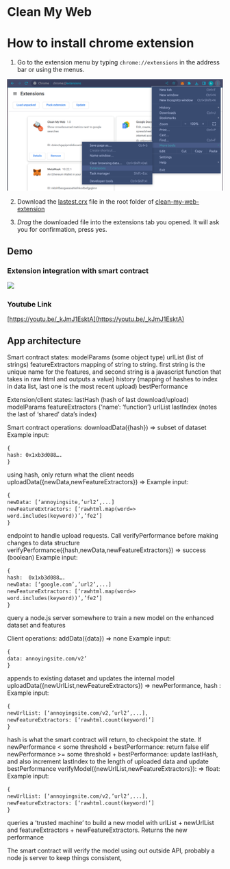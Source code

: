 # Clean My Web

# How to install chrome extension

1. Go to the extension menu by typing `chrome://extensions` in the address bar or using the menus.

![](imgs/chrome-extension.png)

2. Download the [lastest.crx](clean-my-web-extension/latest.crx) file in the root folder of [clean-my-web-extension](clean-my-web-extension)

3. *Drag* the downloaded file into the extensions tab you opened. It will ask you for confirmation, press yes.



## Demo

### Extension integration with smart contract
![](demos/extension-contract.gif)

### Youtube Link
[https://youtu.be/_kJmJ1EsktA](https://youtu.be/_kJmJ1EsktA)


## App architecture
Smart contract states:
modelParams (some object type)
urlList (list of strings)
featureExtractors mapping of string to string. first string is the unique name for the features, and second string is a javascript function that takes in raw html and outputs a value)
history (mapping of hashes to index in data list, last one is the most recent upload)
bestPerformance

Extension/client states:
lastHash (hash of last download/upload)
modelParams
featureExtractors {‘name’: ‘function’}
urlList
lastIndex (notes the last of ‘shared’ data’s index)

Smart contract operations:
downloadData({hash}) => subset of dataset
Example input:
```
{
hash: 0x1xb3d088….
}
```
using hash, only return what the client needs
uploadData({newData,newFeatureExtractors}) => 
Example input:
```
{
newData: [‘annoyingsite,’url2’,...]
newFeatureExtractors: [‘rawhtml.map(word=> word.includes(keyword))’,’fe2’]
}
```
endpoint to handle upload requests. Call verifyPerformance before making changes to data structure
verifyPerformance({hash,newData,newFeatureExtractors}) => success (boolean)
Example input:
```
{
hash:  0x1xb3d088….
newData: [‘google.com’,’url2’,...]
newFeatureExtractors: [‘rawhtml.map(word=> word.includes(keyword))’,’fe2’]
}
```
query a node.js server somewhere to train a new model on the enhanced dataset and features

Client operations:
addData({data}) => none
Example input: 
``` 
{
data: annoyingsite.com/v2’
}
```
appends to existing dataset and updates the internal model
uploadData({newUrlList,newFeatureExtractors}) => newPerformance, hash : 
Example input: 
``` 
{
newUrlList: [‘annoyingsite.com/v2,’url2’,...],
newFeatureExtractors: [‘rawhtml.count(keyword)’]
}
```
hash is what the smart contract will return, to checkpoint the state.
If newPerformance < some threshold + bestPerformance: return false
elif newPerformance >= some threshold + bestPerformance: update lastHash, and also increment lastIndex to the length of uploaded data and update bestPerformance
verifyModel({newUrlList,newFeatureExtractors}): => float:
Example input: 
``` 
{
newUrlList: [‘annoyingsite.com/v2,’url2’,...],
newFeatureExtractors: [‘rawhtml.count(keyword)’]
}
```
queries a ‘trusted machine’ to build a new model with urlList + newUrlList and featureExtractors + newFeatureExtractors.
Returns the new performance

The smart contract will verify the model using out outside API, probably a node js server to keep things consistent, 
